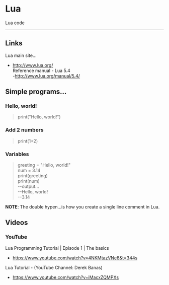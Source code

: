# Lua
Lua code

-----

## Links

Lua main site...  
- http://www.lua.org/  
Reference manual - Lua 5.4   
-http://www.lua.org/manual/5.4/  

## Simple programs...

### Hello, world!

> print("Hello, world!")  

### Add 2 numbers

> print(1+2)

### Variables

> greeting = "Hello, world!"  
> num = 3.14  
> print(greeting)  
> print(num)  
> --output...  
> --Hello, world!  
> --3.14  

**NOTE**: The double hypen...is how you create a single line comment in Lua.   

## Videos

### YouTube

Lua Programming Tutorial | Episode 1 | The basics  
- https://www.youtube.com/watch?v=4NKMtazVNe8&t=344s   

Lua Tutorial - (YouTube Channel: Derek Banas)  
- https://www.youtube.com/watch?v=iMacxZQMPXs   



